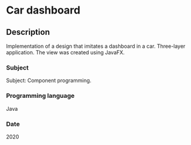 # Car dashboard

## Description
Implementation of a design that imitates a dashboard in a car. Three-layer application. The view was created using JavaFX.

### Subject
Subject: Component programming.

### Programming language
Java

### Date
2020

